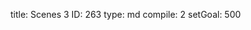 title:          Scenes 3
ID:             263
type:           md
compile:        2
setGoal:        500


